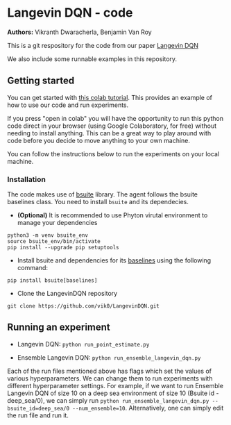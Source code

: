 Langevin DQN - code    
===================

**Authors:** Vikranth Dwaracherla, Benjamin Van Roy

This is a git respository for the code from our paper [Langevin DQN](https://arxiv.org/abs/2002.07282)

We also include some runnable examples in this repository. 

## Getting started 

You can get started with [this colab tutorial](https://github.com/vik0/LangevinDQN/blob/main/LangevinDQN_tutorial.ipynb). This provides an example of how to use our code and run experiments. 

If you press "open in colab" you will have the opportunity to run this python code direct in your browser (using Google Colaboratory, for free) without needing to install anything. This can be a great way to play around with code before you decide to move anything to your own machine.


You  can follow the instructions below to run the experiments on your local machine.

### Installation

The code makes use of [bsuite](https://github.com/deepmind/bsuite) library. The agent follows the bsuite baselines class. You need to install `bsuite` and its dependecies. 

- **(Optional)** It is recommended to use Phyton virutal environment to manage your dependencies
```
python3 -m venv bsuite_env
source bsuite_env/bin/activate
pip install --upgrade pip setuptools
```

- Install bsuite and dependencies for its [baselines](https://github.com/deepmind/bsuite/tree/master/bsuite/baselines) using the following command:
```
pip install bsuite[baselines]
```

- Clone the LangevinDQN repository 
```
git clone https://github.com/vik0/LangevinDQN.git
```

## Running an experiment 

- Langevin DQN:  `python run_point_estimate.py` 

- Ensemble Langevin DQN: `python run_ensemble_langevin_dqn.py` 

Each of the run files mentioned above has flags which set the values of various hyperparameters. We can change them to run experiments with different hyperparameter settings. For example, if we want to run Ensemble Langevin DQN of size 10 on a deep sea environment of size 10 (Bsuite id - deep_sea/0), we can simply run `python run_ensemble_langevin_dqn.py --bsuite_id=deep_sea/0 --num_ensemble=10`. Alternatively, one can simply edit the run file and run it.
